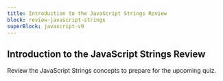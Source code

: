 ```yaml
---
title: Introduction to the JavaScript Strings Review
block: review-javascript-strings
superBlock: javascript-v9
---
```


## Introduction to the JavaScript Strings Review

Review the JavaScript Strings concepts to prepare for the upcoming quiz.
